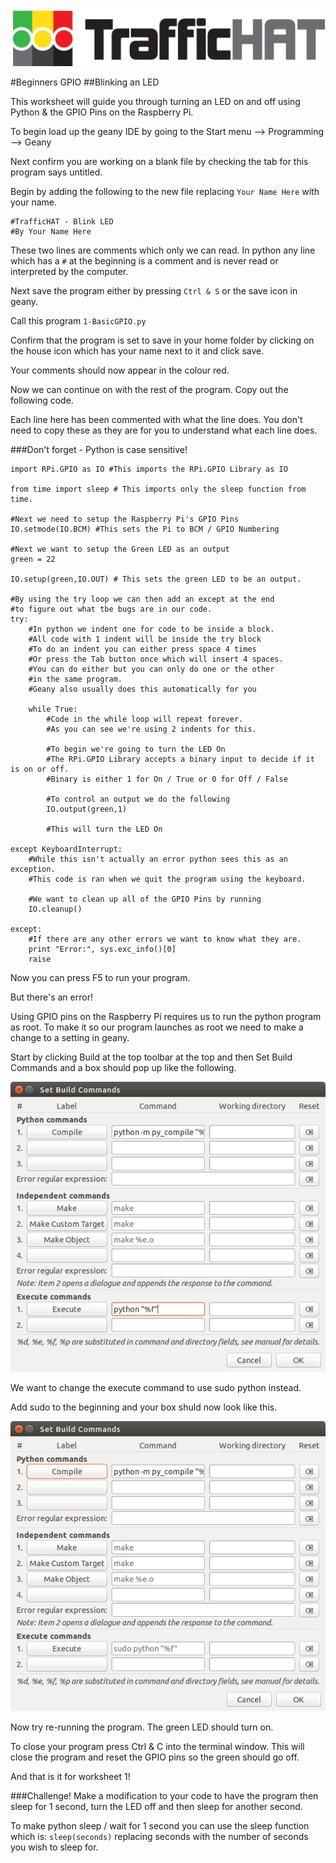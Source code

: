 
<img src = "logonobg.png"/>

#Beginners GPIO
##Blinking an LED

This worksheet will guide you through turning an LED on and off using Python & the GPIO Pins on the Raspberry Pi.

To begin load up the geany IDE by going to the Start menu --> Programming --> Geany

Next confirm you are working on a blank file by checking the tab for this program says untitled.

Begin by adding the following to the new file replacing ```Your Name Here``` with your name.

```
#TrafficHAT - Blink LED
#By Your Name Here
```
These two lines are comments which only we can read. In python any line which has a ```#``` at the beginning is a comment and is never read or interpreted by the computer.

Next save the program either by pressing ```Ctrl & S``` or the save icon in geany.

Call this program ```1-BasicGPIO.py```

Confirm that the program is set to save in your home folder by clicking on the house icon which has your name next to it and click save.

Your comments should now appear in the colour red.

Now we can continue on with the rest of the program. Copy out the following code.

Each line here has been commented with what the line does. You don't need to copy these as they are for you to understand what each line does.

###Don't forget - Python is case sensitive!


```
import RPi.GPIO as IO #This imports the RPi.GPIO Library as IO

from time import sleep # This imports only the sleep function from time.

#Next we need to setup the Raspberry Pi's GPIO Pins
IO.setmode(IO.BCM) #This sets the Pi to BCM / GPIO Numbering

#Next we want to setup the Green LED as an output
green = 22

IO.setup(green,IO.OUT) # This sets the green LED to be an output.

#By using the try loop we can then add an except at the end
#to figure out what tbe bugs are in our code.
try:
    #In python we indent one for code to be inside a block.
    #All code with 1 indent will be inside the try block
    #To do an indent you can either press space 4 times
    #Or press the Tab button once which will insert 4 spaces.
    #You can do either but you can only do one or the other
    #in the same program.
    #Geany also usually does this automatically for you

    while True:
        #Code in the while loop will repeat forever.
        #As you can see we're using 2 indents for this.

        #To begin we're going to turn the LED On
        #The RPi.GPIO Library accepts a binary input to decide if it is on or off.
        #Binary is either 1 for On / True or 0 for Off / False

        #To control an output we do the following
        IO.output(green,1)

        #This will turn the LED On

except KeyboardInterrupt:
    #While this isn't actually an error python sees this as an exception.
    #This code is ran when we quit the program using the keyboard.

    #We want to clean up all of the GPIO Pins by running
    IO.cleanup()

except:
    #If there are any other errors we want to know what they are.
    print "Error:", sys.exc_info()[0]
    raise

```

Now you can press F5 to run your program.

But there's an error!

Using GPIO pins on the Raspberry Pi requires us to run the python program as root. To make it so our program launches as root we need to make a change to a setting in geany.

Start by clicking Build at the top toolbar at the top and then Set Build Commands and a box should pop up like the following.

<img src = "sudo1.png"/>

We want to change the execute command to use sudo python instead.

Add sudo to the beginning and your box shuld now look like this.

<img src = "sudo2.png"/>

Now try re-running the program. The green LED should turn on.

To close your program press Ctrl & C into the terminal window. This will close the program and reset the GPIO pins so the green should go off.

And that is it for worksheet 1!

###Challenge!
Make a modification to your code to have the program then sleep for 1 second, turn the LED off and then sleep for another second.

To make python sleep / wait for 1 second you can use the sleep function which is: ```sleep(seconds)``` replacing seconds with the number of seconds you wish to sleep for.
